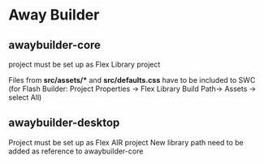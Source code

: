 # Away Builder

## awaybuilder-core
project must be set up as Flex Library project


Files from 
__src/assets/*__
and __src/defaults.css__
have to be included to SWC
(for Flash Builder: Project Properties -> Flex Library Build Path-> Assets -> select All)

## awaybuilder-desktop
Project must be set up as Flex AIR project
New library path need to be added as reference to awaybuilder-core
